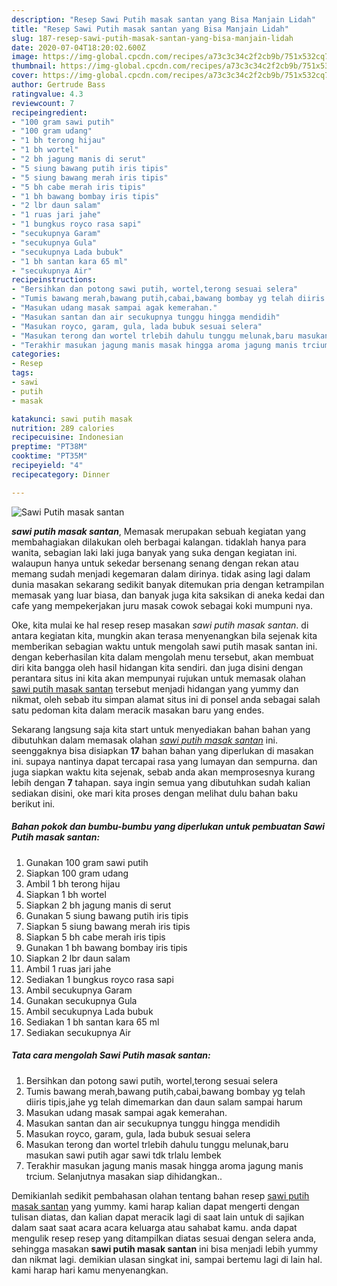 ```yaml
---
description: "Resep Sawi Putih masak santan yang Bisa Manjain Lidah"
title: "Resep Sawi Putih masak santan yang Bisa Manjain Lidah"
slug: 187-resep-sawi-putih-masak-santan-yang-bisa-manjain-lidah
date: 2020-07-04T18:20:02.600Z
image: https://img-global.cpcdn.com/recipes/a73c3c34c2f2cb9b/751x532cq70/sawi-putih-masak-santan-foto-resep-utama.jpg
thumbnail: https://img-global.cpcdn.com/recipes/a73c3c34c2f2cb9b/751x532cq70/sawi-putih-masak-santan-foto-resep-utama.jpg
cover: https://img-global.cpcdn.com/recipes/a73c3c34c2f2cb9b/751x532cq70/sawi-putih-masak-santan-foto-resep-utama.jpg
author: Gertrude Bass
ratingvalue: 4.3
reviewcount: 7
recipeingredient:
- "100 gram sawi putih"
- "100 gram udang"
- "1 bh terong hijau"
- "1 bh wortel"
- "2 bh jagung manis di serut"
- "5 siung bawang putih iris tipis"
- "5 siung bawang merah iris tipis"
- "5 bh cabe merah iris tipis"
- "1 bh bawang bombay iris tipis"
- "2 lbr daun salam"
- "1 ruas jari jahe"
- "1 bungkus royco rasa sapi"
- "secukupnya Garam"
- "secukupnya Gula"
- "secukupnya Lada bubuk"
- "1 bh santan kara 65 ml"
- "secukupnya Air"
recipeinstructions:
- "Bersihkan dan potong sawi putih, wortel,terong sesuai selera"
- "Tumis bawang merah,bawang putih,cabai,bawang bombay yg telah diiris tipis,jahe yg telah dimemarkan dan daun salam sampai harum"
- "Masukan udang masak sampai agak kemerahan."
- "Masukan santan dan air secukupnya tunggu hingga mendidih"
- "Masukan royco, garam, gula, lada bubuk sesuai selera"
- "Masukan terong dan wortel trlebih dahulu tunggu melunak,baru masukan sawi putih agar sawi tdk trlalu lembek"
- "Terakhir masukan jagung manis masak hingga aroma jagung manis trcium. Selanjutnya masakan siap dihidangkan.."
categories:
- Resep
tags:
- sawi
- putih
- masak

katakunci: sawi putih masak 
nutrition: 289 calories
recipecuisine: Indonesian
preptime: "PT38M"
cooktime: "PT35M"
recipeyield: "4"
recipecategory: Dinner

---
```



![Sawi Putih masak santan](https://img-global.cpcdn.com/recipes/a73c3c34c2f2cb9b/751x532cq70/sawi-putih-masak-santan-foto-resep-utama.jpg)

<b><i>sawi putih masak santan</i></b>, Memasak merupakan sebuah kegiatan yang membahagiakan dilakukan oleh berbagai kalangan. tidaklah hanya para wanita, sebagian laki laki juga banyak yang suka dengan kegiatan ini. walaupun hanya untuk sekedar bersenang senang dengan rekan atau memang sudah menjadi kegemaran dalam dirinya. tidak asing lagi dalam dunia masakan sekarang sedikit banyak ditemukan pria dengan ketrampilan memasak yang luar biasa, dan banyak juga kita saksikan di aneka kedai dan cafe yang mempekerjakan juru masak cowok sebagai koki mumpuni nya.



Oke, kita mulai ke hal resep resep masakan <i>sawi putih masak santan</i>. di antara kegiatan kita, mungkin akan terasa menyenangkan bila sejenak kita memberikan sebagian waktu untuk mengolah sawi putih masak santan ini. dengan keberhasilan kita dalam mengolah menu tersebut, akan membuat diri kita bangga oleh hasil hidangan kita sendiri. dan juga disini dengan perantara situs ini kita akan mempunyai rujukan untuk memasak olahan <u>sawi putih masak santan</u> tersebut menjadi hidangan yang yummy dan nikmat, oleh sebab itu simpan alamat situs ini di ponsel anda sebagai salah satu pedoman kita dalam meracik masakan baru yang endes.


Sekarang langsung saja kita start untuk menyediakan bahan bahan yang dibutuhkan dalam memasak olahan <u><i>sawi putih masak santan</i></u> ini. seenggaknya bisa disiapkan <b>17</b> bahan bahan yang diperlukan di masakan ini. supaya nantinya dapat tercapai rasa yang lumayan dan sempurna. dan juga siapkan waktu kita sejenak, sebab anda akan memprosesnya kurang lebih dengan <b>7</b> tahapan. saya ingin semua yang dibutuhkan sudah kalian sediakan disini, oke mari kita proses dengan melihat dulu bahan baku berikut ini.

<!--inarticleads1-->

##### Bahan pokok dan bumbu-bumbu yang diperlukan untuk pembuatan Sawi Putih masak santan:

1. Gunakan 100 gram sawi putih
1. Siapkan 100 gram udang
1. Ambil 1 bh terong hijau
1. Siapkan 1 bh wortel
1. Siapkan 2 bh jagung manis di serut
1. Gunakan 5 siung bawang putih iris tipis
1. Siapkan 5 siung bawang merah iris tipis
1. Siapkan 5 bh cabe merah iris tipis
1. Gunakan 1 bh bawang bombay iris tipis
1. Siapkan 2 lbr daun salam
1. Ambil 1 ruas jari jahe
1. Sediakan 1 bungkus royco rasa sapi
1. Ambil secukupnya Garam
1. Gunakan secukupnya Gula
1. Ambil secukupnya Lada bubuk
1. Sediakan 1 bh santan kara 65 ml
1. Sediakan secukupnya Air




<!--inarticleads2-->

##### Tata cara mengolah Sawi Putih masak santan:

1. Bersihkan dan potong sawi putih, wortel,terong sesuai selera
1. Tumis bawang merah,bawang putih,cabai,bawang bombay yg telah diiris tipis,jahe yg telah dimemarkan dan daun salam sampai harum
1. Masukan udang masak sampai agak kemerahan.
1. Masukan santan dan air secukupnya tunggu hingga mendidih
1. Masukan royco, garam, gula, lada bubuk sesuai selera
1. Masukan terong dan wortel trlebih dahulu tunggu melunak,baru masukan sawi putih agar sawi tdk trlalu lembek
1. Terakhir masukan jagung manis masak hingga aroma jagung manis trcium. Selanjutnya masakan siap dihidangkan..




Demikianlah sedikit pembahasan olahan tentang bahan resep <u>sawi putih masak santan</u> yang yummy. kami harap kalian dapat mengerti dengan tulisan diatas, dan kalian dapat meracik lagi di saat lain untuk di sajikan dalam saat saat acara acara keluarga atau sahabat kamu. anda dapat mengulik resep resep yang ditampilkan diatas sesuai dengan selera anda, sehingga masakan <b>sawi putih masak santan</b> ini bisa menjadi lebih yummy dan nikmat lagi. demikian ulasan singkat ini, sampai bertemu lagi di lain hal. kami harap hari kamu menyenangkan.
